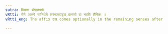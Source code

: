 ```yaml
---
sutra: विभाषा रोगातपयोः
vRtti: रोगे आतपे चाभिधेये शरच्छब्दाट्ठञ् प्रत्ययो वा भवति शैषिकः ॥
vRtti_eng: The affix ठञ् comes optionally in the remaining senses after the word शरद् when expressing illness or heat.

---
```

